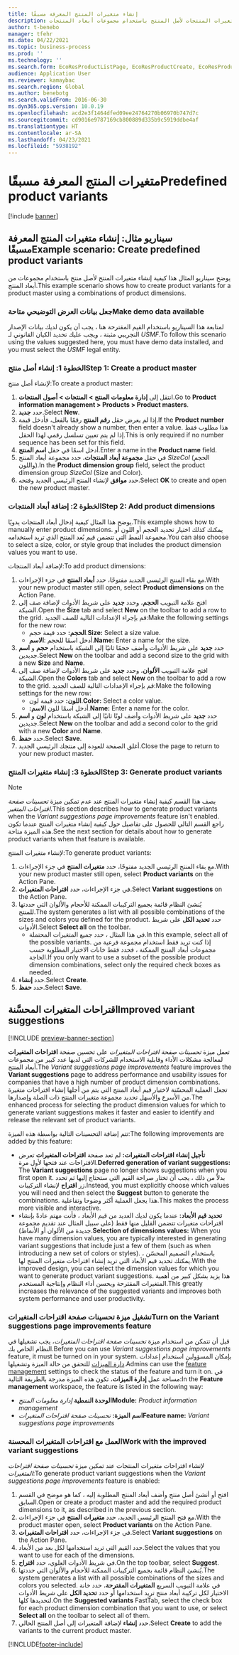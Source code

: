 ```yaml
---
title: إنشاء متغيرات المنتج المعرفة مسبقًا
description: يتناول هذا الإجراء إنشاء متغيرات المنتجات لأصل المنتج باستخدام مجموعات أبعاد المنتجات.
author: t-benebo
manager: tfehr
ms.date: 04/22/2021
ms.topic: business-process
ms.prod: ''
ms.technology: ''
ms.search.form: EcoResProductListPage, EcoResProductCreate, EcoResProductDetails, EcoResProductMasterDimension, EcoResProductVariants, EcoResProductVariantSuggestions, EcoResProductVariantsPendingReleaseFormPart, EcoResProductVariantSuggestionsEnhanced
audience: Application User
ms.reviewer: kamaybac
ms.search.region: Global
ms.author: benebotg
ms.search.validFrom: 2016-06-30
ms.dyn365.ops.version: 10.0.19
ms.openlocfilehash: acd2e3f1464dfed09ee24764270b06970b747d7c
ms.sourcegitcommit: cd9016e9787169cb800889d335b9c5919ddbe4af
ms.translationtype: HT
ms.contentlocale: ar-SA
ms.lasthandoff: 04/23/2021
ms.locfileid: "5938192"
---
```

# <a name="predefined-product-variants"></a><span data-ttu-id="77f68-103">متغيرات المنتج المعرفة مسبقًا</span><span class="sxs-lookup"><span data-stu-id="77f68-103">Predefined product variants</span></span>

[!include [banner](../../includes/banner.md)]

## <a name="example-scenario-create-predefined-product-variants"></a><span data-ttu-id="77f68-104">سيناريو مثال: إنشاء متغيرات المنتج المعرفة مسبقًا</span><span class="sxs-lookup"><span data-stu-id="77f68-104">Example scenario: Create predefined product variants</span></span>

<span data-ttu-id="77f68-105">يوضح سيناريو المثال هذا كيفية إنشاء متغيرات المنتج لأصل منتج باستخدام مجموعات من أبعاد المنتج.</span><span class="sxs-lookup"><span data-stu-id="77f68-105">This example scenario shows how to create product variants for a product master using a combinations of product dimensions.</span></span>

### <a name="make-demo-data-available"></a><span data-ttu-id="77f68-106">جعل بيانات العرض التوضيحي متاحة</span><span class="sxs-lookup"><span data-stu-id="77f68-106">Make demo data available</span></span>

<span data-ttu-id="77f68-107">لمتابعة هذا السيناريو باستخدام القيم المقترحة هنا ، يجب أن يكون لديك بيانات الإصدار التجريبي مثبتة ، ويجب عليك تحديد الكيان القانوني لـ *USMF*.</span><span class="sxs-lookup"><span data-stu-id="77f68-107">To follow this scenario using the values suggested here, you must have demo data installed, and you must select the *USMF* legal entity.</span></span>

### <a name="step-1-create-a-product-master"></a><span data-ttu-id="77f68-108">الخطوة 1: إنشاء أصل منتج</span><span class="sxs-lookup"><span data-stu-id="77f68-108">Step 1: Create a product master</span></span>

<span data-ttu-id="77f68-109">لإنشاء أصل منتج:</span><span class="sxs-lookup"><span data-stu-id="77f68-109">To create a product master:</span></span>

1. <span data-ttu-id="77f68-110">انتقل إلى **إدارة معلومات المنتج‬ > المنتجات > أصول المنتجات**.</span><span class="sxs-lookup"><span data-stu-id="77f68-110">Go to **Product information management > Products > Product masters**.</span></span>
1. <span data-ttu-id="77f68-111">حدد **جديد**.</span><span class="sxs-lookup"><span data-stu-id="77f68-111">Select **New**.</span></span>
1. <span data-ttu-id="77f68-112">إذا لم يعرض حقل **رقم المنتج** رقمًا بالفعل، فأدخل قيمة.</span><span class="sxs-lookup"><span data-stu-id="77f68-112">If the **Product number** field doesn't already show a number, then enter a value.</span></span> <span data-ttu-id="77f68-113">هذا مطلوب فقط إذا لم يتم تعيين تسلسل رقمي لهذا الحقل.</span><span class="sxs-lookup"><span data-stu-id="77f68-113">This is only required if no number sequence has been set for this field.</span></span>
1. <span data-ttu-id="77f68-114">أدخل اسمًا في حقل **اسم المنتج**.</span><span class="sxs-lookup"><span data-stu-id="77f68-114">Enter a name in the **Product name** field.</span></span>
1. <span data-ttu-id="77f68-115">في حقل **مجموعة أبعاد المنتجات**، حدد مجموعة أبعاد المنتج *SizeCol* (الحجم واللون).</span><span class="sxs-lookup"><span data-stu-id="77f68-115">In the **Product dimension group** field, select the product dimension group *SizeCol* (Size and Color).</span></span>
1. <span data-ttu-id="77f68-116">حدد **موافق** لإنشاء المنتج الرئيسي الجديد وفتحه.</span><span class="sxs-lookup"><span data-stu-id="77f68-116">Select **OK** to create and open the new product master.</span></span>

### <a name="step-2-add-product-dimensions"></a><span data-ttu-id="77f68-117">الخطوة 2: إضافة أبعاد المنتجات</span><span class="sxs-lookup"><span data-stu-id="77f68-117">Step 2: Add product dimensions</span></span>

<span data-ttu-id="77f68-118">يوضح هذا المثال كيفية إدخال أبعاد المنتجات يدويًا.</span><span class="sxs-lookup"><span data-stu-id="77f68-118">This example shows how to manually enter product dimensions.</span></span> <span data-ttu-id="77f68-119">يمكنك كذلك اختيار تحديد الحجم أو اللون أو مجموعة النمط التي تتضمن قيم بُعد المنتج الذي تريد استخدامه.</span><span class="sxs-lookup"><span data-stu-id="77f68-119">You can also choose to select a size, color, or style group that includes the product dimension values you want to use.</span></span>

<span data-ttu-id="77f68-120">لإضافة أبعاد المنتجات:</span><span class="sxs-lookup"><span data-stu-id="77f68-120">To add product dimensions:</span></span>

1. <span data-ttu-id="77f68-121">مع بقاء المنتج الرئيسي الجديد مفتوحًا، حدد **أبعاد المنتج** في جزء الإجراءات.</span><span class="sxs-lookup"><span data-stu-id="77f68-121">With your new product master still open, select **Product dimensions** on the Action Pane.</span></span>
1. <span data-ttu-id="77f68-122">افتح علامة التبويب **الحجم**، وحدد **جديد** على شريط الأدوات لإضافة صف إلى الشبكة.</span><span class="sxs-lookup"><span data-stu-id="77f68-122">Open the **Size** tab and select **New** on the toolbar to add a row to the grid.</span></span> <span data-ttu-id="77f68-123">قم بإجراء الإعدادات التالية للصف الجديد:</span><span class="sxs-lookup"><span data-stu-id="77f68-123">Make the following settings for the new row:</span></span>
    - <span data-ttu-id="77f68-124">**الحجم:** حدد قيمة حجم.</span><span class="sxs-lookup"><span data-stu-id="77f68-124">**Size:** Select a size value.</span></span>
    - <span data-ttu-id="77f68-125">**الاسم‏‎**: أدخل اسمًا للحجم.</span><span class="sxs-lookup"><span data-stu-id="77f68-125">**Name:** Enter a name for the size.</span></span>
1. <span data-ttu-id="77f68-126">حدد **جديد** على شريط الأدوات وأضف حجمًا ثانيًا إلى الشبكة باستخدام **حجم** و **اسم** جديدين.</span><span class="sxs-lookup"><span data-stu-id="77f68-126">Select **New** on the toolbar and add a second size to the grid with a new **Size** and **Name**.</span></span>
1. <span data-ttu-id="77f68-127">افتح علامة التبويب **الألوان**، وحدد **جديد** على شريط الأدوات لإضافة صف إلى الشبكة.</span><span class="sxs-lookup"><span data-stu-id="77f68-127">Open the **Colors** tab and select **New** on the toolbar to add a row to the grid.</span></span> <span data-ttu-id="77f68-128">قم بإجراء الإعدادات التالية للصف الجديد:</span><span class="sxs-lookup"><span data-stu-id="77f68-128">Make the following settings for the new row:</span></span>
    - <span data-ttu-id="77f68-129">**اللون:** حدد قيمة لون.</span><span class="sxs-lookup"><span data-stu-id="77f68-129">**Color:** Select a color value.</span></span>
    - <span data-ttu-id="77f68-130">**الاسم:‏‎** أدخل اسمًا للون.</span><span class="sxs-lookup"><span data-stu-id="77f68-130">**Name:** Enter a name for the color.</span></span>
1. <span data-ttu-id="77f68-131">حدد **جديد** على شريط الأدوات وأضف لونًا ثانيًا إلى الشبكة باستخدام **لون** و **اسم** جديدين.</span><span class="sxs-lookup"><span data-stu-id="77f68-131">Select **New** on the toolbar and add a second color to the grid with a new **Color** and **Name**.</span></span>
1. <span data-ttu-id="77f68-132">حدد **حفظ**.</span><span class="sxs-lookup"><span data-stu-id="77f68-132">Select **Save**.</span></span>
1. <span data-ttu-id="77f68-133">أغلق الصفحة للعودة إلى منتجك الرئيسي الجديد.</span><span class="sxs-lookup"><span data-stu-id="77f68-133">Close the page to return to your new product master.</span></span>

### <a name="step-3-generate-product-variants"></a><span data-ttu-id="77f68-134">الخطوة 3: إنشاء متغيرات المنتج</span><span class="sxs-lookup"><span data-stu-id="77f68-134">Step 3: Generate product variants</span></span>

> [!NOTE]
> <span data-ttu-id="77f68-135">يصف هذا القسم كيفية إنشاء متغيرات المنتج عند عدم تمكين ميزة *تحسينات صفحة اقتراحات المتغير*.</span><span class="sxs-lookup"><span data-stu-id="77f68-135">This section describes how to generate product variants when the *Variant suggestions page improvements* feature isn't enabled.</span></span> <span data-ttu-id="77f68-136">راجع القسم التالي للحصول على تفاصيل حول كيفية إنشاء متغيرات المنتج عندما تكون هذه الميزة متاحة.</span><span class="sxs-lookup"><span data-stu-id="77f68-136">See the next section for details about how to generate product variants when that feature is available.</span></span>

<span data-ttu-id="77f68-137">لإنشاء متغيرات المنتج:</span><span class="sxs-lookup"><span data-stu-id="77f68-137">To generate product variants:</span></span>

1. <span data-ttu-id="77f68-138">مع بقاء المنتج الرئيسي الجديد مفتوحًا، حدد **متغيرات المنتج** في جزء الإجراءات.</span><span class="sxs-lookup"><span data-stu-id="77f68-138">With your new product master still open, select **Product variants** on the Action Pane.</span></span>
1. <span data-ttu-id="77f68-139">في جزء الإجراءات، حدد **اقتراحات المتغيرات**.</span><span class="sxs-lookup"><span data-stu-id="77f68-139">Select **Variant suggestions** on the Action Pane.</span></span>
1. <span data-ttu-id="77f68-140">يُنشئ النظام قائمة بجميع التركيبات الممكنة للأحجام والألوان التي حددتها للمنتج.</span><span class="sxs-lookup"><span data-stu-id="77f68-140">The system generates a list with all possible combinations of the sizes and colors you defined for the product.</span></span> <span data-ttu-id="77f68-141">حدد **تحديد الكل** على شريط الأدوات.</span><span class="sxs-lookup"><span data-stu-id="77f68-141">Select **Select all** on the toolbar.</span></span>
    - <span data-ttu-id="77f68-142">في هذا المثال ، حدد جميع المتغيرات المحتملة.</span><span class="sxs-lookup"><span data-stu-id="77f68-142">In this example, select all of the possible variants.</span></span> <span data-ttu-id="77f68-143">إذا كنت تريد فقط استخدام مجموعة فرعية من مجموعات أبعاد المنتج الممكنة ، فحدد فقط خانات الاختيار المطلوبة حسب الحاجة.</span><span class="sxs-lookup"><span data-stu-id="77f68-143">If you only want to use a subset of the possible product dimension combinations, select only the required check boxes as needed.</span></span>  
1. <span data-ttu-id="77f68-144">حدد **إنشاء**.</span><span class="sxs-lookup"><span data-stu-id="77f68-144">Select **Create**.</span></span>
1. <span data-ttu-id="77f68-145">حدد **حفظ**.</span><span class="sxs-lookup"><span data-stu-id="77f68-145">Select **Save**.</span></span>

## <a name="improved-variant-suggestions"></a><span data-ttu-id="77f68-146">اقتراحات المتغيرات المحسَّنة</span><span class="sxs-lookup"><span data-stu-id="77f68-146">Improved variant suggestions</span></span>

[!INCLUDE [preview-banner-section](../../../includes/preview-banner-section.md)]

<span data-ttu-id="77f68-147">تعمل ميزة *تحسينات صفحة اقتراحات المتغيرات* على تحسين صفحة **اقتراحات المتغيرات** لمعالجة مشكلات الأداء وقابلية الاستخدام للشركات التي لديها عدد كبير من مجموعات أبعاد المنتج.</span><span class="sxs-lookup"><span data-stu-id="77f68-147">The *Variant suggestions page improvements* feature improves the **Variant suggestions** page to address performance and usability issues for companies that have a high number of product dimension combinations.</span></span> <span data-ttu-id="77f68-148">تجعل العملية المحسّنة لاختيار قيم أبعاد المنتج التي يتم من أجلها إنشاء اقتراحات متغيرة من الأسرع والأسهل تحديد مجموعة متغيرات المنتج ذات الصلة وإصدارها.</span><span class="sxs-lookup"><span data-stu-id="77f68-148">The enhanced process for selecting the product dimension values for which to generate variant suggestions makes it faster and easier to identify and release the relevant set of product variants.</span></span>

<span data-ttu-id="77f68-149">تتم إضافة التحسينات التالية بواسطة هذه الميزة:</span><span class="sxs-lookup"><span data-stu-id="77f68-149">The following improvements are added by this feature:</span></span>

- <span data-ttu-id="77f68-150">**تأجيل إنشاء اقتراحات المتغيرات:** لم تعد صفحة **اقتراحات المتغيرات** تعرض الاقتراحات عند فتحها لأول مرة.</span><span class="sxs-lookup"><span data-stu-id="77f68-150">**Deferred generation of variant suggestions:** The **Variant suggestions** page no longer shows suggestions when you first open it.</span></span> <span data-ttu-id="77f68-151">بدلاً من ذلك ، يجب أن تختار صراحة القيم التي ستحتاج إليها ثم تحدد زر **اقتراح** لإنشاء التركيبات.</span><span class="sxs-lookup"><span data-stu-id="77f68-151">Instead, you must explicitly choose which values you will need and then select the **Suggest** button to generate the combinations.</span></span> <span data-ttu-id="77f68-152">هذا يجعل العملية أكثر وضوحا وتفاعلية.</span><span class="sxs-lookup"><span data-stu-id="77f68-152">This makes the process more visible and interactive.</span></span>
- <span data-ttu-id="77f68-153">**تحديد قيم الأبعاد:** عندما يكون لديك العديد من قيم الأبعاد ، فأنت مهتم عادةً بإنشاء اقتراحات متغيرات تتضمن القليل منها فقط (على سبيل المثال عند تقديم مجموعة جديدة من الألوان أو الأنماط).</span><span class="sxs-lookup"><span data-stu-id="77f68-153">**Selection of dimensions values:** When you have many dimension values, you are typically interested in generating variant suggestions that include just a few of them (such as when introducing a new set of colors or styles).</span></span> <span data-ttu-id="77f68-154">باستخدام التصميم المحسّن ، يمكنك تحديد قيم الأبعاد التي تريد إنشاء اقتراحات متغيرات المنتج لها.</span><span class="sxs-lookup"><span data-stu-id="77f68-154">With the improved design, you can select the dimension values for which you want to generate product variant suggestions.</span></span> <span data-ttu-id="77f68-155">هذا يزيد بشكل كبير من أهمية المتغيرات المقترحة ويحسن أداء النظام وإنتاجية المستخدم.</span><span class="sxs-lookup"><span data-stu-id="77f68-155">This greatly increases the relevance of the suggested variants and improves both system performance and user productivity.</span></span>

### <a name="turn-on-the-variant-suggestions-page-improvements-feature"></a><span data-ttu-id="77f68-156">تشغيل ميزة تحسينات صفحة اقتراحات المتغيرات</span><span class="sxs-lookup"><span data-stu-id="77f68-156">Turn on the Variant suggestions page improvements feature</span></span>

<span data-ttu-id="77f68-157">قبل أن تتمكن من استخدام ميزة *تحسينات صفحة اقتراحات المتغيرات*، يجب تشغيلها في النظام الخاص بك.</span><span class="sxs-lookup"><span data-stu-id="77f68-157">Before you can use *Variant suggestions page improvements* feature, it must be turned on in your system.</span></span> <span data-ttu-id="77f68-158">بإمكان المسؤولين استخدام إعدادات [دارة الميزات](../../../fin-ops-core/fin-ops/get-started/feature-management/feature-management-overview.md) للتحقق من حالة الميزة وتشغيلها.</span><span class="sxs-lookup"><span data-stu-id="77f68-158">Admins can use the [feature management](../../../fin-ops-core/fin-ops/get-started/feature-management/feature-management-overview.md) settings to check the status of the feature and turn it on.</span></span> <span data-ttu-id="77f68-159">في مساحة عمل **إدارة الميزات**، تكون هذه الميزة مدرجة بالطريقة التالية:</span><span class="sxs-lookup"><span data-stu-id="77f68-159">In the **Feature management** workspace, the feature is listed in the following way:</span></span>

- <span data-ttu-id="77f68-160">**الوحدة النمطية** *إدارة معلومات المنتج*</span><span class="sxs-lookup"><span data-stu-id="77f68-160">**Module:** *Product information management*</span></span>
- <span data-ttu-id="77f68-161">**اسم الميزة:** *تحسينات صفحة اقتراحات المتغيرات*</span><span class="sxs-lookup"><span data-stu-id="77f68-161">**Feature name:** *Variant suggestions page improvements*</span></span>

### <a name="work-with-the-improved-variant-suggestions"></a><span data-ttu-id="77f68-162">العمل مع اقتراحات المتغيرات المحسنة</span><span class="sxs-lookup"><span data-stu-id="77f68-162">Work with the improved variant suggestions</span></span>

<span data-ttu-id="77f68-163">لإنشاء اقتراحات متغيرات المنتجات عند تمكين ميزة *تحسينات صفحة اقتراحات المتغيرات*:</span><span class="sxs-lookup"><span data-stu-id="77f68-163">To generate product variant suggestions when the *Variant suggestions page improvements* feature is enabled:</span></span>

1. <span data-ttu-id="77f68-164">افتح أو أنشئ أصل منتج وأضف أبعاد المنتج المطلوبة إليه ، كما هو موضح في القسم السابق.</span><span class="sxs-lookup"><span data-stu-id="77f68-164">Open or create a product master and add the required product dimensions to it, as described in the previous section.</span></span>
1. <span data-ttu-id="77f68-165">مع فتح المنتج الرئيسي الجديد، حدد **متغيرات المنتج** في جزء الإجراءات.</span><span class="sxs-lookup"><span data-stu-id="77f68-165">With the product master open, select **Product variants** on the Action Pane.</span></span>
1. <span data-ttu-id="77f68-166">في جزء الإجراءات، حدد **اقتراحات المتغيرات**.</span><span class="sxs-lookup"><span data-stu-id="77f68-166">Select **Variant suggestions** on the Action Pane.</span></span>
1. <span data-ttu-id="77f68-167">حدد القيم التي تريد استخدامها لكل بعد من الأبعاد.</span><span class="sxs-lookup"><span data-stu-id="77f68-167">Select the values that you want to use for each of the dimensions.</span></span>
1. <span data-ttu-id="77f68-168">في شريط الأدوات العلوي، حدد **اقتراح**.</span><span class="sxs-lookup"><span data-stu-id="77f68-168">On the top toolbar, select **Suggest**.</span></span>
1. <span data-ttu-id="77f68-169">يُنشئ النظام قائمة بجميع التركيبات الممكنة للأحجام والألوان التي حددتها.</span><span class="sxs-lookup"><span data-stu-id="77f68-169">The system generates a list with all possible combinations of the sizes and colors you selected.</span></span> <span data-ttu-id="77f68-170">في علامة التبويب السريع **المتغيرات المقترحة**، حدد خانة الاختيار لكل تركيبة أبعاد منتج تريد استخدامها أو حدد **تحديد الكل** على شريط الأدوات لتحديدها كلها.</span><span class="sxs-lookup"><span data-stu-id="77f68-170">On the **Suggested variants** FastTab, select the check box for each product dimension combination that you want to use, or select **Select all** on the toolbar to select all of them.</span></span>  
1. <span data-ttu-id="77f68-171">حدد **إنشاء** لإضافة المتغيرات إلى أصل المنتج الحالي.</span><span class="sxs-lookup"><span data-stu-id="77f68-171">Select **Create** to add the variants to the current product master.</span></span>

[!INCLUDE[footer-include](../../../includes/footer-banner.md)]
